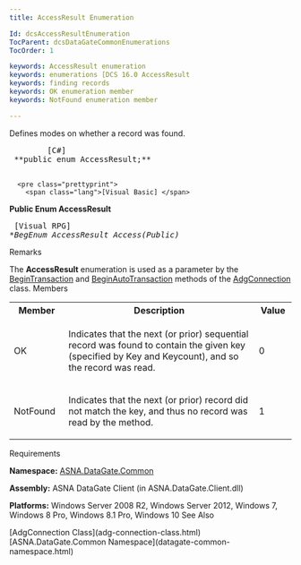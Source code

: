 ```yaml
---
title: AccessResult Enumeration

Id: dcsAccessResultEnumeration
TocParent: dcsDataGateCommonEnumerations
TocOrder: 1

keywords: AccessResult enumeration
keywords: enumerations [DCS 16.0 AccessResult
keywords: finding records
keywords: OK enumeration member
keywords: NotFound enumeration member

---
```


Defines modes on whether a record was found.
<pre class="prettyprint">
        <span class="lang">[C#]</span>
 **public enum AccessResult;** 
      </pre>
      <pre class="prettyprint">
        <span class="lang">[Visual Basic] </span>
 **Public Enum AccessResult** 
      </pre>
      <pre class="prettyprint">
        <span class="lang">[Visual RPG]</span>
 **BegEnum AccessResult Access(*Public)** 
      </pre>

Remarks

The <span> **AccessResult** </span> enumeration is used as a parameter by the [ BeginTransaction](adg-connection-class-begin-transaction-method-main.html) and [ BeginAutoTransaction](adg-connection-class-begin-auto-transaction-method-main.html) methods of the [AdgConnection](adg-connection-class.html) class.
Members

<table class="dtTABLE" id="Table3" cellspacing="0">
          <colgroup span="1">
            <col align="center" span="1" width="12%" style="FONT-WEIGHT: bold" />
            <col span="1" width="60%" />
            <col align="center" span="1" width="10%" />
          </colgroup>
          <tr>
            <th colspan="1" rowspan="1">
							Member</th>
            <th colspan="1" rowspan="1">
							Description</th>
            <th colspan="1" rowspan="1">
							Value</th>
          </tr>
          <tr>
            <td colspan="1" rowspan="1">

OK
</td>
            <td colspan="1" rowspan="1">

Indicates that the next (or prior) sequential record was found to contain the given key (specified by Key and Keycount), and so the record was read.
</td>
            <td colspan="1" rowspan="1">

0
</td>
          </tr>
          <tr>
            <td colspan="1" rowspan="1">

NotFound
</td>
            <td colspan="1" rowspan="1">

Indicates that the next (or prior) record did not match the key, and thus no record was read by the method.
</td>
            <td colspan="1" rowspan="1">

1
</td>
          </tr>
</table>

Requirements

**Namespace:** [ASNA.DataGate.Common](datagate-common-namespace.html) 

**Assembly:** ASNA DataGate Client (in ASNA.DataGate.Client.dll)

<strong >Platforms:</strong> Windows Server 2008 R2, Windows Server 2012, Windows 7, Windows 8 Pro, Windows 8.1 Pro, Windows 10
See Also

<dl />
      <span>
        [AdgConnection Class](adg-connection-class.html)
      </span>
      <br />
      [ASNA.DataGate.Common Namespace](datagate-common-namespace.html)

